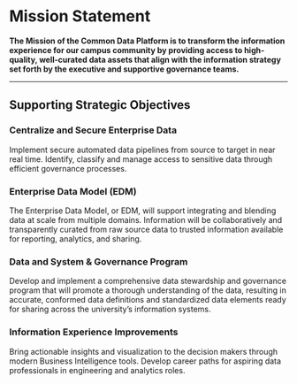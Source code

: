 # Mission Statement
**The Mission of the Common Data Platform is to transform the information experience for our campus community by providing access to high-quality, well-curated data assets that align with the information strategy set forth by the executive and supportive governance teams.**

----

## Supporting Strategic Objectives

### Centralize and Secure Enterprise Data

Implement secure automated data pipelines from source to target in near real time. Identify, classify and manage access to sensitive data through efficient governance processes.

### Enterprise Data Model (EDM)

The Enterprise Data Model, or EDM, will support integrating and blending data at scale from multiple domains. Information will be collaboratively and transparently curated from raw source data to trusted information available for reporting, analytics, and sharing.  

### Data and System & Governance Program

Develop and implement a comprehensive data stewardship and governance program that will promote a thorough understanding of the data, resulting in accurate, conformed data definitions and standardized data elements ready for sharing across the university’s information systems.

### Information Experience Improvements

Bring actionable insights and visualization to the decision makers through modern Business Intelligence tools. Develop career paths for aspiring data professionals in engineering and analytics roles. 


